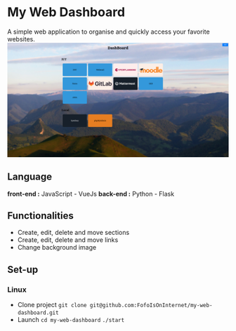 # My Web Dashboard
A simple web application to organise and quickly access your favorite websites.
![example image](assets/images/readme.png)
## Language
**front-end :** JavaScript - VueJs
**back-end :** Python - Flask

## Functionalities
- Create, edit, delete and move sections
- Create, edit, delete and move links
- Change background image

## Set-up
### Linux
- Clone project
  `git clone git@github.com:FofoIsOnInternet/my-web-dashboard.git`
- Launch
  `cd my-web-dashboard`
  `./start`